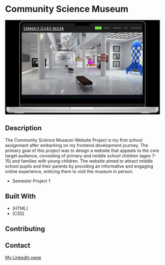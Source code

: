 # Community Science Museum

![image](https://github.com/Beatevangsnes/Community-Science-Museum/blob/master/images/communitysciencemuseum.png?raw=true)

## Description

The Community Science Museum Website Project is my first school assignment after embarking on my frontend development journey.
The primary goal of this project was to design a website that appeals to the core target audience, consisting of primary and middle school children (ages 7-15) and families with young children. The website aimed to attract middle school pupils and their parents by providing an informative and engaging online experience, enticing them to visit the museum in person.

- Semester Project 1

## Built With

- [HTML]
- [CSS]

## Contributing

## Contact

[My LinkedIn page](https://www.linkedin.com/in/beate-vangsnes/)
